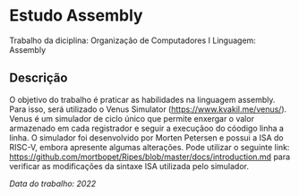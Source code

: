 # Estudo Assembly
Trabalho da diciplina: Organização de Computadores I
Linguagem: Assembly

## Descrição
O objetivo do trabalho é praticar as habilidades na linguagem assembly. Para isso, será utilizado o
Venus Simulator (https://www.kvakil.me/venus/). Venus é um simulador de ciclo único que permite
enxergar o valor armazenado em cada registrador e seguir a execuçãoo do cóodigo linha a linha. O simulador
foi desenvolvido por Morten Petersen e possui a ISA do RISC-V, embora apresente algumas alterações.
Pode utilizar o seguinte link: https://github.com/mortbopet/Ripes/blob/master/docs/introduction.md para
verificar as modificações da sintaxe ISA utilizada pelo simulador.

*Data do trabalho: 2022*
